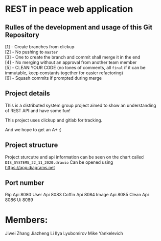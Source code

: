# REST in peace web application

## Rulles of the development and usage of this Git Repository
 [1] - Create branches from clickup
 <br>[2] - No pushing to `master`
 <br>[3] - One to create the branch and commit shall merge it in the end
 <br>[4] - No merging without an approval from another team member
 <br>[5] - CLEAN YOUR CODE (no tones of comments, all `final` if it can be immutable, keep constants together for easier refactoring)
 <br>[6] - Squash commits if prompted during merge

## Project details
This is a distributed system group project aimed to show an understanding of REST API and have some fun! 

This project uses clickup and gitlab for tracking. 

And we hope to get an A+ :)

## Project structure
Project sturcutre and api information can be seen on the chart called `DIS_SYSTEMS_22_11_2020.drawio`
Can be opened using https://app.diagrams.net

## Port number
Rip Api 8080
User Api 8083
Coffin Api 8084
Image Api 8085
Clean Api 8086
Ui 8089

# Members:
Jiwei Zhang
Jiazheng Li
Ilya Lyubomirov
Mike Yankelevich
